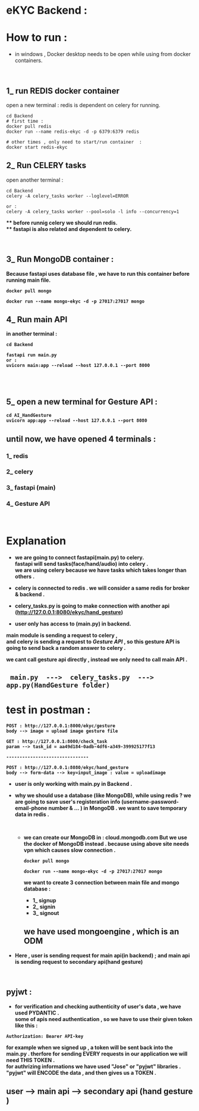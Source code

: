 # eKYC Backend :

# How to run :

+ in windows , Docker desktop needs to be open while using from docker containers.

<br>

## 1_ run REDIS docker container  <br>
open a new terminal :
redis is dependent on celery for running.

```
cd Backend
# first time :
docker pull redis 
docker run --name redis-ekyc -d -p 6379:6379 redis

# other times , only need to start/run container  :
docker start redis-ekyc 
```

##  2_ Run CELERY tasks <br>

open another terminal :

```
cd Backend
celery -A celery_tasks worker --loglevel=ERROR 

or :
celery -A celery_tasks worker --pool=solo -l info --concurrency=1
```

<b> ** before runnig celery we should run redis. <b> <br>
<b> ** fastapi is also related and dependent to celery. <b>

<br>

## 3_ Run MongoDB container :
Because fastapi uses database file , we have to run this container before running main file. 
```
docker pull mongo

docker run --name mongo-ekyc -d -p 27017:27017 mongo

```


## 4_ Run main API <br>
in another terminal :
```
cd Backend

fastapi run main.py
or :
uvicorn main:app --reload --host 127.0.0.1 --port 8000

```

<br>
<br>

## 5_ open a new terminal for Gesture API :

```
cd AI_HandGesture
uvicorn app:app --reload --host 127.0.0.1 --port 8080

```

## until now, we have opened 4 terminals :
### 1_ redis
### 2_ celery
### 3_ fastapi (main)
### 4_ Gesture API


<br>




# Explanation 

+ we are going to connect fastapi(main.py) to celery. <br>
fastapi will send tasks(face/hand/audio) into celery . <br>
we are using celery because we have tasks which takes longer than others . 

+ celery is connected to redis . we will consider a same redis for broker & backend .

+ celery_tasks.py is going to make connection with another api (http://127.0.0.1:8080/ekyc/hand_gesture)

+ user only has access to (main.py) in backend.

main module is sending a request to celery , <br>
and celery is sending a request to *Gesture API* , so this gesture API is going to send back a random answer to celery .<br>

we cant call gesture api directly , instead we only need to call main API .

## ```  main.py  --->  celery_tasks.py  --->  app.py(HandGesture folder)  ```

# test in postman :
```
POST : http://127.0.0.1:8000/ekyc/gesture  
body --> image = upload image gesture file 

GET : http://127.0.0.1:8000/check_task
param --> task_id = aa49d184-0adb-4df6-a349-399925177f13

------------------------------- 

POST : http://127.0.0.1:8080/ekyc/hand_gesture
body --> form-data --> key=input_image : value = uploadimage

```


+ user is only working with main.py in Backend .  


+ why we should use a database (like MongoDB), while using redis ? 
    we are going to save user's registeration info (username-password-email-phone number & ... ) in MongoDB .
    we want to save temporary data in redis .

    <br>

    + we can create our MongoDB in : cloud.mongodb.com
    But we use the docker of MongoDB instead . because using above site needs vpn which causes slow connection . <br>
    
        ```
        docker pull mongo

        docker run --name mongo-ekyc -d -p 27017:27017 mongo
        ```

        we want to create 3 connection between main file and mongo database :
        + 1_ signup 
        + 2_ signin 
        + 3_ signout
        ## we have used mongoengine , which is an ODM
+ Here , user is sending request for main api(in backend) ;
    and main api is sending request to secondary api(hand gesture)

<br>

## pyjwt :

+ for verification and checking authenticity of user's data , we have used PYDANTIC . <br>
some of apis need authentication , so we have to use their given token like this :
```
Authorization: Bearer API-key

```
for example when we signed up , a token will be sent back into the main.py . therfore for sending EVERY requests in our application we will need THIS TOKEN . <br>
for authrizing informations we have used "Jose" or "pyjwt" libraries . <br>
"pyjwt" will ENCODE the data , and then gives us a TOKEN . <br>


## user  -->  main api   --> secondary api (hand gesture )


